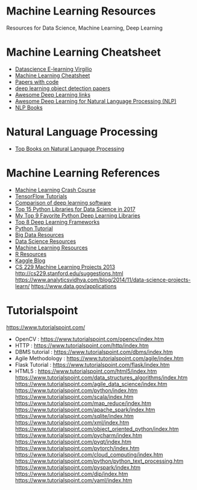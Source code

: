 # Machine Learning Resources
Resources for Data Science, Machine Learning, Deep Learning

# Machine Learning Cheatsheet

- [Datascience E-learning Virgilio](https://github.com/clone95/Virgilio)
- [Machine Learning Cheatsheet](https://ml-cheatsheet.readthedocs.io/en/latest/index.html#)
- [Papers with code](https://github.com/zziz/pwc)
- [deep learning object detection papers](https://github.com/hoya012/deep_learning_object_detection)
- [Awesome Deep Learning links](https://github.com/ChristosChristofidis/awesome-deep-learning)
- [Awesome Deep Learning for Natural Language Processing (NLP)](https://github.com/brianspiering/awesome-dl4nlp)
- [NLP Books](https://github.com/shivamms/books/tree/master/nlp)

# Natural Language Processing

- [Top Books on Natural Language Processing](https://machinelearningmastery.com/books-on-natural-language-processing/)

# Machine Learning References
- [Machine Learning Crash Course](https://developers.google.com/machine-learning/crash-course/)
- [TensorFlow Tutorials](https://www.tensorflow.org/tutorials/)
- [Comparison of deep learning software](https://en.wikipedia.org/wiki/Comparison_of_deep_learning_software)
- [Top 15 Python Libraries for Data Science in 2017](https://www.datascience.com/blog/top-python-libraries-for-data-science-in-2017)
- [My Top 9 Favorite Python Deep Learning Libraries](https://www.pyimagesearch.com/2016/06/27/my-top-9-favorite-python-deep-learning-libraries/)
- [Top 8 Deep Learning Frameworks](https://dzone.com/articles/8-best-deep-learning-frameworks)
- [Python Tutorial](https://www.python-course.eu/python3_course.php)
- [Big Data Resources](https://github.com/onurakpolat/awesome-bigdata)
- [Data Science Resources](https://github.com/bulutyazilim/awesome-datascience)
- [Machine Learning Resources](https://github.com/josephmisiti/awesome-machine-learning)
- [R Resources](https://github.com/qinwf/awesome-R)
- [Kaggle Blog](http://blog.kaggle.com/)
- [CS 229 Machine Learning Projects 2013](http://cs229.stanford.edu/projects2013.html)
http://cs229.stanford.edu/suggestions.html
https://www.analyticsvidhya.com/blog/2014/11/data-science-projects-learn/
https://www.data.gov/applications


# Tutorialspoint
https://www.tutorialspoint.com/

- OpenCV : https://www.tutorialspoint.com/opencv/index.htm
- HTTP : https://www.tutorialspoint.com/http/index.htm
- DBMS tutorial : https://www.tutorialspoint.com/dbms/index.htm
- Agile Methodology : https://www.tutorialspoint.com/agile/index.htm
- Flask Tutorial : https://www.tutorialspoint.com/flask/index.htm
- HTML5 : https://www.tutorialspoint.com/html5/index.htm
https://www.tutorialspoint.com/data_structures_algorithms/index.htm
https://www.tutorialspoint.com/agile_data_science/index.htm
https://www.tutorialspoint.com/python/index.htm
https://www.tutorialspoint.com/scala/index.htm
https://www.tutorialspoint.com/map_reduce/index.htm
https://www.tutorialspoint.com/apache_spark/index.htm
https://www.tutorialspoint.com/sqlite/index.htm
https://www.tutorialspoint.com/xml/index.htm
https://www.tutorialspoint.com/object_oriented_python/index.htm
https://www.tutorialspoint.com/pycharm/index.htm
https://www.tutorialspoint.com/pyqt/index.htm
https://www.tutorialspoint.com/pytorch/index.htm
https://www.tutorialspoint.com/cloud_computing/index.htm
https://www.tutorialspoint.com/python/python_text_processing.htm
https://www.tutorialspoint.com/pyspark/index.htm
https://www.tutorialspoint.com/dip/index.htm
https://www.tutorialspoint.com/yaml/index.htm
